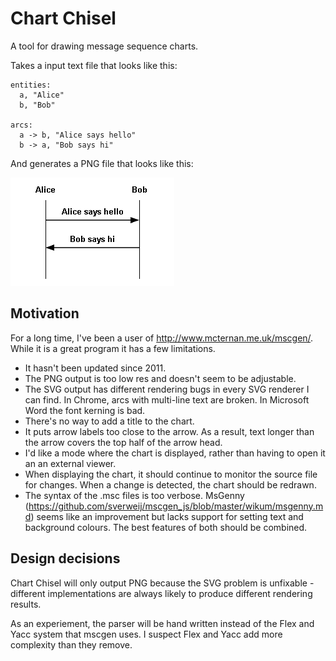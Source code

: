 # Chart Chisel
A tool for drawing message sequence charts.

Takes a input text file that looks like this:

```
entities:
  a, "Alice"
  b, "Bob"
  
arcs:
  a -> b, "Alice says hello"
  b -> a, "Bob says hi"
```
And generates a PNG file that looks like this:

![Example output](https://github.com/abainbridge/chart-chisel/blob/master/examples/hello.png)

## Motivation

For a long time, I've been a user of http://www.mcternan.me.uk/mscgen/. While it is a great program it has a few limitations.

* It hasn't been updated since 2011.
* The PNG output is too low res and doesn't seem to be adjustable.
* The SVG output has different rendering bugs in every SVG renderer I can find. In Chrome, arcs with multi-line text are broken. In Microsoft Word the font kerning is bad.
* There's no way to add a title to the chart.
* It puts arrow labels too close to the arrow. As a result, text longer than the arrow covers the top half of the arrow head.
* I'd like a mode where the chart is displayed, rather than having to open it an an external viewer.
* When displaying the chart, it should continue to monitor the source file for changes. When a change is detected, the chart should be redrawn.
* The syntax of the .msc files is too verbose. MsGenny (https://github.com/sverweij/mscgen_js/blob/master/wikum/msgenny.md) seems like an improvement but lacks support for setting text and background colours. The best features of both should be combined.

## Design decisions

Chart Chisel will only output PNG because the SVG problem is unfixable - different implementations are always likely to produce different rendering results.

As an experiement, the parser will be hand written instead of the Flex and Yacc system that mscgen uses. I suspect Flex and Yacc add more complexity than they remove.
